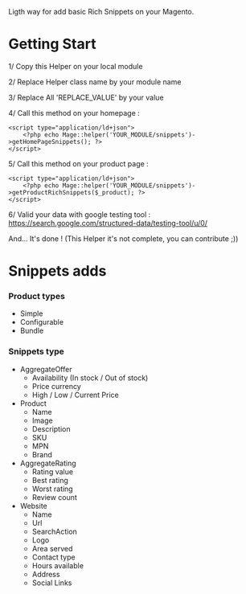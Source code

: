 Ligth way for add basic Rich Snippets on your Magento.

# Getting Start
1/ Copy this Helper on your local module

2/ Replace Helper class name by your module name

3/ Replace All 'REPLACE_VALUE' by your value

4/ Call this method on your homepage :
```
<script type="application/ld+json">
    <?php echo Mage::helper('YOUR_MODULE/snippets')->getHomePageSnippets(); ?>
</script>
```
5/ Call this method on your product page :
```
<script type="application/ld+json">
    <?php echo Mage::helper('YOUR_MODULE/snippets')->getProductRichSnippets($_product); ?>
</script>
```
6/ Valid your data with google testing tool : https://search.google.com/structured-data/testing-tool/u/0/

And... It's done !
(This Helper it's not complete, you can contribute ;))

# Snippets adds
### Product types 
- Simple
- Configurable
- Bundle
### Snippets type
- AggregateOffer 
    - Availability (In stock / Out of stock)
    - Price currency
    - High / Low / Current Price
- Product
    - Name
    - Image
    - Description
    - SKU
    - MPN
    - Brand
- AggregateRating
    - Rating value
    - Best rating
    - Worst rating
    - Review count
- Website
    - Name
    - Url
    - SearchAction
    - Logo
    - Area served
    - Contact type
    - Hours available
    - Address
    - Social Links
